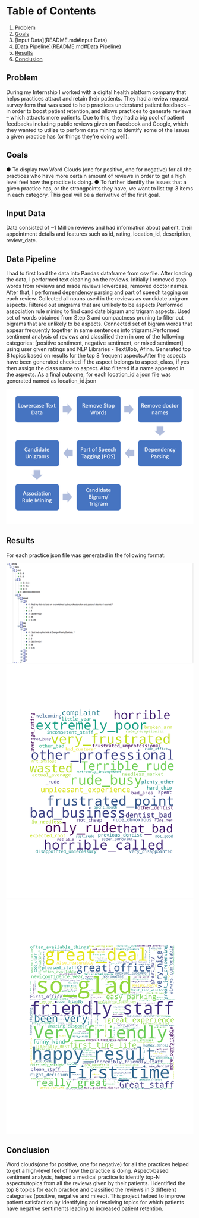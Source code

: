 # Table of Contents
1. [Problem](README.md#problem)
1. [Goals](README.md#Goals)
1. [Input Data](README.md#Input Data)
1. [Data Pipeline](README.md#Data Pipeline)
1. [Results](README.md#Results)
1. [Conclusion](README.md#Conclusion)


## Problem
During my Internship I worked with a digital health platform company that helps practices attract and retain their 
patients. They had a review request survey form that was used to help practices understand patient feedback – in order
to boost patient retention, and allows practices to generate reviews – which attracts more patients. Due to this, 
they had a big pool of patient feedbacks including public reviews given on Facebook and Google, which they wanted to
utilize to perform data mining to identify some of the issues a given practice has (or things they're doing well).

## Goals

● To display two Word Clouds (one for positive, one for negative) for all the practices who have more certain amount of 
reviews in order to get a high level feel how the practice is doing.
● To further identify the issues that a given practice has, or the strongpoints they have, we want to list top 3 items 
in each category. This goal will be a derivative of the first goal. 

## Input Data
Data consisted of ~1 Million reviews and had information about patient, their appointment details and features such as
id, rating, location_id, description, review_date.

## Data Pipeline

I had to first load the data into Pandas dataframe from csv file. After loading the data, I performed text cleaning on 
the reviews. Initially I removed stop words from reviews and made reviews lowercase, removed doctor names. After that, 
I performed dependency parsing and part of speech tagging on each review. Collected all nouns used in the reviews as 
candidate unigram aspects. Filtered out unigrams that are unlikely to be aspects.Performed association rule mining to
find candidate bigram and trigram aspects. Used set of words obtained from Step 3 and compactness pruning to filter out
bigrams that are unlikely to be aspects. Connected set of bigram words that appear frequently together in same sentences
into trigrams.Performed sentiment analysis of reviews and classified them in one of the following categories: [positive 
sentiment, negative sentiment, or mixed sentiment] using user given ratings and NLP Libraries - TextBlob, Afinn. 
Generated top 8 topics based on results for the top 8 frequent aspects.After the aspects have been generated checked if
the aspect belongs to aspect_class, if yes then assign the class name to aspect. Also filtered if a name appeared in 
the aspects. As a final outcome, for each location_id a json file was generated named as location_id.json

<img src="./img/Data_Flow.jpeg" width="600">

## Results 
For each practice json file was generated in the following format:

<img src="./img/json_schema.jpeg" width="600">

<img src="./img/Negative_word_cloud.jpeg" width="600">

<img src="./img/Positive_word_cloud.jpeg" width="600">

## Conclusion
Word clouds(one for positive, one for negative) for all the practices helped to get a high-level feel of how the 
practice is doing. 
Aspect-based sentiment analysis, helped a medical practice to identify top-N aspects/topics from all the reviews given 
by their patients. I identified the top 8 topics for each practice and classified the reviews in 3 different categories 
(positive, negative and mixed). This project helped to improve patient satisfaction by identifying and resolving topics 
for which patients have negative sentiments leading to increased patient retention.



